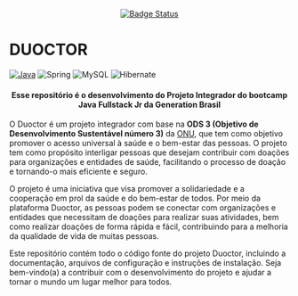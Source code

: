 <p align="center">
    <a href="https://github.com/samuel-prata">
        <img alt="Badge Status" src="https://img.shields.io/badge/status%20-Concluído (backend)-1abc9c.svg" />
    </a>
    </p>

  <p align="center">
  <h1>DUOCTOR</h1>
  <p align="center">

 
[![Java](https://img.shields.io/badge/java-%23ED8B00.svg?style=for-the-badge&logo=java&logoColor=white)](https://img.shields.io/badge/spring-%236DB33F.svg?style=for-the-badge&logo=spring&logoColor=white)
![Spring](https://img.shields.io/badge/spring-%236DB33F.svg?style=for-the-badge&logo=spring&logoColor=white)
![MySQL](https://img.shields.io/badge/mysql-%2300f.svg?style=for-the-badge&logo=mysql&logoColor=white)
![Hibernate](https://img.shields.io/badge/Hibernate-59666C?style=for-the-badge&logo=Hibernate&logoColor=white)
    
<h4 align="center">
Esse repositório é o desenvolvimento do Projeto Integrador do bootcamp Java Fullstack Jr da Generation Brasil
</h4>

 O Duoctor é um projeto integrador com base na **ODS 3 (Objetivo de Desenvolvimento Sustentável número 3)** da [ONU](https://brasil.un.org/pt-br/sdgs), que tem como objetivo promover o acesso universal à saúde e o bem-estar das pessoas. O projeto tem como propósito interligar pessoas que desejam contribuir com doações para organizações e entidades de saúde, facilitando o processo de doação e tornando-o mais eficiente e seguro.

 O projeto é uma iniciativa que visa promover a solidariedade e a cooperação em prol da saúde e do bem-estar de todos. Por meio da plataforma Duoctor, as pessoas podem se conectar com organizações e entidades que necessitam de doações para realizar suas atividades, bem como realizar doações de forma rápida e fácil, contribuindo para a melhoria da qualidade de vida de muitas pessoas.

 Este repositório contém todo o código fonte do projeto Duoctor, incluindo a documentação, arquivos de configuração e instruções de instalação. Seja bem-vindo(a) a contribuir com o desenvolvimento do projeto e ajudar a tornar o mundo um lugar melhor para todos.

